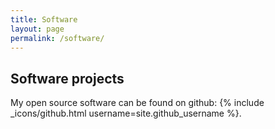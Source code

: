 ```yaml
---
title: Software
layout: page
permalink: /software/
---
```


## Software projects
My open source software can be found on github: {% include _icons/github.html username=site.github_username %}.

<!-- ### Software and tools -->
